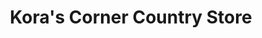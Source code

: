 ---
title: "Kora's Corner Country Store"
url: /point-roberts/koras-corner-country-store/
shop: gift
---